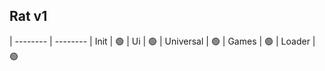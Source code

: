 ## Rat v1

| -------- | -------- 
| Init | 🟢
| Ui | 🟢 
| Universal | 🟢 
| Games | 🟢 
| Loader | 🟢  
